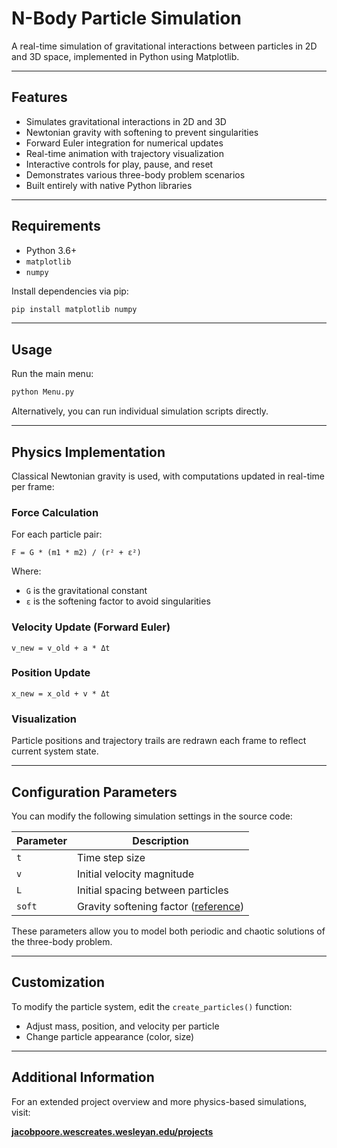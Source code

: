# N-Body Particle Simulation

A real-time simulation of gravitational interactions between particles in 2D and 3D space, implemented in Python using Matplotlib.

---

## Features

- Simulates gravitational interactions in 2D and 3D
- Newtonian gravity with softening to prevent singularities
- Forward Euler integration for numerical updates
- Real-time animation with trajectory visualization
- Interactive controls for play, pause, and reset
- Demonstrates various three-body problem scenarios
- Built entirely with native Python libraries

---

## Requirements

- Python 3.6+
- `matplotlib`
- `numpy`

Install dependencies via pip:

```bash
pip install matplotlib numpy
```

---

## Usage

Run the main menu:

```bash
python Menu.py
```

Alternatively, you can run individual simulation scripts directly.

---

## Physics Implementation

Classical Newtonian gravity is used, with computations updated in real-time per frame:

### Force Calculation
For each particle pair:

```
F = G * (m1 * m2) / (r² + ε²)
```

Where:
- `G` is the gravitational constant
- `ε` is the softening factor to avoid singularities

### Velocity Update (Forward Euler)

```
v_new = v_old + a * Δt
```

### Position Update

```
x_new = x_old + v * Δt
```

### Visualization

Particle positions and trajectory trails are redrawn each frame to reflect current system state.

---

## Configuration Parameters

You can modify the following simulation settings in the source code:

| Parameter | Description                         |
|-----------|-------------------------------------|
| `t`       | Time step size                      |
| `v`       | Initial velocity magnitude          |
| `L`       | Initial spacing between particles   |
| `soft`    | Gravity softening factor ([reference](https://academic.oup.com/mnras/article/314/3/475/969154)) |

These parameters allow you to model both periodic and chaotic solutions of the three-body problem.

---

## Customization

To modify the particle system, edit the `create_particles()` function:

- Adjust mass, position, and velocity per particle
- Change particle appearance (color, size)

---

## Additional Information

For an extended project overview and more physics-based simulations, visit:

**[jacobpoore.wescreates.wesleyan.edu/projects](https://jacobpoore.wescreates.wesleyan.edu/projects)**
